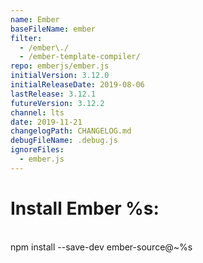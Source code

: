 ```yaml
---
name: Ember
baseFileName: ember
filter:
  - /ember\./
  - /ember-template-compiler/
repo: emberjs/ember.js
initialVersion: 3.12.0
initialReleaseDate: 2019-08-06
lastRelease: 3.12.1
futureVersion: 3.12.2
channel: lts
date: 2019-11-21
changelogPath: CHANGELOG.md
debugFileName: .debug.js
ignoreFiles:
  - ember.js
---
```

# Install Ember %s:
<br>
npm install --save-dev ember-source@~%s

